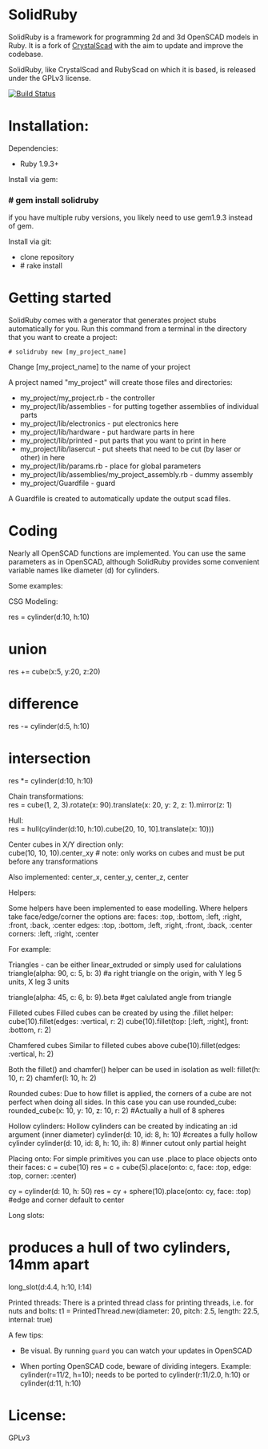 SolidRuby
===========

SolidRuby is a framework for programming 2d and 3d OpenSCAD models in Ruby.
It is a fork of [CrystalScad](https://github.com/Joaz/CrystalScad) with the aim to update and improve the codebase.

SolidRuby, like CrystalScad and RubyScad on which it is based, is released under the GPLv3 license.

[![Build Status](https://travis-ci.org/MC-Squared/SolidRuby.svg?branch=master)](https://travis-ci.org/MC-Squared/SolidRuby)

Installation:
===========

Dependencies:

- Ruby 1.9.3+

Install via gem:
### \# gem install solidruby

if you have multiple ruby versions, you likely need to use gem1.9.3 instead of gem.

Install via git:

- clone repository
- \# rake install

Getting started
===========
SolidRuby comes with a generator that generates project stubs automatically for you. Run this command from a terminal in the directory that you want to create a project:

```
# solidruby new [my_project_name]
```
Change [my_project_name] to the name of your project

A project named "my_project" will create those files and directories:

- my_project/my_project.rb - the controller
- my_project/lib/assemblies - for putting together assemblies of individual parts
- my_project/lib/electronics - put electronics here
- my_project/lib/hardware - put hardware parts in here
- my_project/lib/printed - put parts that you want to print in here
- my_project/lib/lasercut - put sheets that need to be cut (by laser or other) in here
- my_project/lib/params.rb - place for global parameters
- my_project/lib/assemblies/my_project_assembly.rb  - dummy assembly
- my_project/Guardfile - guard

A Guardfile is created to automatically update the output scad files.

Coding
===========
Nearly all OpenSCAD functions are implemented. You can use the same parameters as in OpenSCAD, although SolidRuby provides some convenient variable names like diameter (d) for cylinders.

Some examples:

CSG Modeling:

  res = cylinder(d:10, h:10)
  # union
  res += cube(x:5, y:20, z:20)
  # difference
  res -= cylinder(d:5, h:10)
  # intersection
  res *= cylinder(d:10, h:10)


Chain transformations:  
  res = cube(1, 2, 3).rotate(x: 90).translate(x: 20, y: 2, z: 1).mirror(z: 1)


Hull:   
  res = hull(cylinder(d:10, h:10).cube(20, 10, 10].translate(x: 10)))

Center cubes in X/Y direction only:     
  cube(10, 10, 10).center_xy # note: only works on cubes and must be put before any transformations

Also implemented: center_x, center_y, center_z, center

Helpers:

Some helpers have been implemented to ease modelling.
Where helpers take face/edge/corner the options are:
  faces: :top, :bottom, :left, :right, :front, :back, :center
  edges: :top, :bottom, :left, :right, :front, :back, :center
  corners: :left, :right, :center

For example:

Triangles - can be either linear_extruded or simply used for calulations
  triangle(alpha: 90, c: 5, b: 3) #a right triangle on the origin, with Y leg 5 units, X leg 3 units

  triangle(alpha: 45, c: 6, b: 9).beta #get calulated angle from triangle

Filleted cubes
Filled cubes can be created by using the .fillet helper:
  cube(10).fillet(edges: :vertical, r: 2)
  cube(10).fillet(top: [:left, :right], front: :bottom, r: 2)

Chamfered cubes
Similar to filleted cubes above
  cube(10).fillet(edges: :vertical, h: 2)

Both the fillet() and chamfer() helper can be used in isolation as well:
  fillet(h: 10, r: 2)
  chamfer(l: 10, h: 2)

Rounded cubes:
Due to how fillet is applied, the corners of a cube are not perfect when doing all sides.
In this case you can use rounded_cube:
  rounded_cube(x: 10, y: 10, z: 10, r: 2) #Actually a hull of 8 spheres

Hollow cylinders:
Hollow cylinders can be created by indicating an :id argument (inner diameter)
  cylinder(d: 10, id: 8, h: 10) #creates a fully hollow cylinder
  cylinder(d: 10, id: 8, h: 10, ih: 8) #inner cutout only partial height

Placing onto:
For simple primitives you can use .place to place objects onto their faces:
  c = cube(10)
  res = c + cube(5).place(onto: c, face: :top, edge: :top, corner: :center)

  cy = cylinder(d: 10, h: 50)
  res = cy + sphere(10).place(onto: cy, face: :top) #edge and corner default to center

Long slots:   
  # produces a hull of two cylinders, 14mm apart        
  long_slot(d:4.4, h:10, l:14)  

Printed threads:
There is a printed thread class for printing threads, i.e. for nuts and bolts:
  t1 = PrintedThread.new(diameter: 20, pitch: 2.5, length: 22.5, internal: true)


A few tips:
- Be visual. By running `guard` you can watch your updates in OpenSCAD

- When porting OpenSCAD code, beware of dividing integers. Example:
  cylinder(r=11/2, h=10);
  needs to be ported to
  cylinder(r:11/2.0, h:10)
  or
  cylinder(d:11, h:10)


License:
===========
GPLv3
